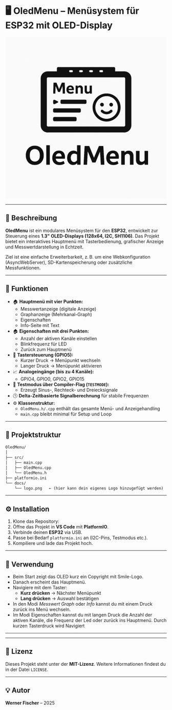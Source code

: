 # 🖥️ OledMenu – Menüsystem für ESP32 mit OLED-Display

![Projektlogo](docs/logo.png)

---

## 📘 Beschreibung

**OledMenu** ist ein modulares Menüsystem für den **ESP32**, entwickelt zur Steuerung eines **1.3" OLED-Displays (128x64, I2C, SH1106)**. Das Projekt bietet ein interaktives Hauptmenü mit Tasterbedienung, grafischer Anzeige und Messwertdarstellung in Echtzeit.

Ziel ist eine einfache Erweiterbarkeit, z. B. um eine Webkonfiguration (AsyncWebServer), SD-Kartenspeicherung oder zusätzliche Messfunktionen.

---

## 🧩 Funktionen

- 🏠 **Hauptmenü mit vier Punkten:**
  - Messwertanzeige (digitale Anzeige)
  - Graphanzeige (Mehrkanal-Graph)
  - Eigenschaften
  - Info-Seite mit Text
- 🏠 **Eigenschaften mit drei Punkten:**
  - Anzahl der aktiven Kanäle einstellen
  - Blinkfrequenz für LED 
  - Zurück zum Hauptmenü
- 🔘 **Tastersteuerung (GPIO5):**
  - Kurzer Druck → Menüpunkt wechseln
  - Langer Druck → Menüpunkt aktivieren
- 📈 **Analogeingänge (bis zu 4 Kanäle):**
  - GPIO4, GPIO0, GPIO2, GPIO15
- 🧪 **Testmodus über Compiler-Flag (`TESTMODE`):**
  - Erzeugt Sinus-, Rechteck- und Dreiecksignale
- 🕓 **Delta-Zeitbasierte Signalberechnung** für stabile Frequenzen
- ⚙️ **Klassenstruktur:**
  - `OledMenu.h/.cpp` enthält das gesamte Menü- und Anzeigehandling
  - `main.cpp` bleibt minimal für Setup und Loop

---

## 📁 Projektstruktur

```
OledMenu/
│
├── src/
│   ├── main.cpp
│   ├── OledMenu.cpp
│   └── OledMenu.h
├── platformio.ini
└── docs/
    └── logo.png   ← (hier kann dein eigenes Logo hinzugefügt werden)
```

---

## ⚙️ Installation

1. Klone das Repository:
2. Öffne das Projekt in **VS Code** mit **PlatformIO**.
3. Verbinde deinen **ESP32** via USB.
4. Passe bei Bedarf `platformio.ini` an (I2C-Pins, Testmodus etc.).
5. Kompiliere und lade das Projekt hoch.

---

## 🧠 Verwendung

- Beim Start zeigt das OLED kurz ein Copyright mit Smile-Logo.
- Danach erscheint das Hauptmenü.
- Navigiere mit dem Taster:
  - **Kurz drücken** → Nächster Menüpunkt
  - **Lang drücken** → Auswahl bestätigen
- In den Modi *Messwert* *Graph* oder *Info* kannst du mit einem Druck zurück ins Menü wechseln.
- Im Modi Eigenschaften kannst du mit langen Druck die Anzahl der aktiven Kanäle, 
  die Frequenz der Led  oder zurück ins Hauptmenü. Durch kurzen Tasterdruck wird Navigiert  

---

---


## 📜 Lizenz

Dieses Projekt steht unter der **MIT-Lizenz**. Weitere Informationen findest du in der Datei `LICENSE`.

---

## 💡 Autor

**Werner Fischer** – 2025  
